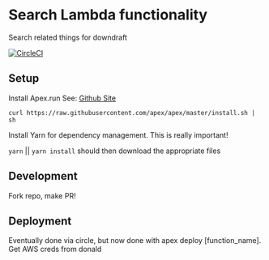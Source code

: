 # Search Lambda functionality 

Search related things for downdraft

[![CircleCI](https://circleci.com/gh/UpdraftGroup/CaptiolZen-Search.svg?style=svg)](https://circleci.com/gh/UpdraftGroup/CaptiolZen-Search)
## Setup 

Install Apex.run See: [Github Site](https://github.com/apex/apex)

`curl https://raw.githubusercontent.com/apex/apex/master/install.sh | sh`

Install Yarn for dependency management. This is really important!

`yarn` || `yarn install` should then download the appropriate files

## Development

Fork repo, make PR!

## Deployment

Eventually done via circle, but now done with apex deploy [function_name]. Get AWS creds from donald
